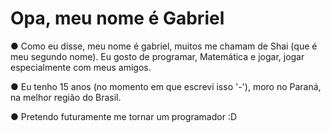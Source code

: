 
# **Opa, meu nome é Gabriel**

● Como eu disse, meu nome é gabriel, muitos me chamam de Shai (que é meu segundo nome). Eu gosto de programar, Matemática e jogar, jogar especialmente com meus amigos.

● Eu tenho 15 anos (no momento em que escrevi isso '-'), moro no Paraná, na melhor região do Brasil.

● Pretendo futuramente me tornar um programador :D
